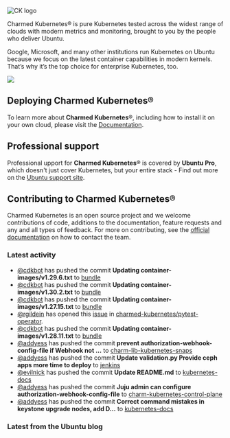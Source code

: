 ![CK logo](https://assets.ubuntu.com/v1/451d4cf4-Charmed+Kubernetes_RGB_onWhite_2022.svg)

Charmed Kubernetes® is pure Kubernetes tested across the widest range of clouds with modern metrics and monitoring, brought to you by the people who deliver Ubuntu.

Google, Microsoft, and many other institutions run Kubernetes on Ubuntu because we focus on the latest container capabilities in modern kernels. That’s why it’s the top choice for enterprise Kubernetes, too.

![](https://assets.ubuntu.com/v1/843c77b6-juju-at-a-glace.svg)

## Deploying Charmed Kubernetes®

To learn more about **Charmed Kubernetes**®, including how to install it on your own cloud, please visit the [Documentation][docs].

## Professional support

Professional upport for **Charmed Kubernetes**® is covered by **Ubuntu Pro**, which doesn't just cover Kubernetes, but your entire stack - Find out more on the [Ubuntu support site](https://ubuntu.com/support).

## Contributing to Charmed Kubernetes®

Charmed Kubernetes is an open source project and we welcome contributions of code, additions to the documentation, feature requests and any and all types of feedback. For more on contributing, see the [official documentation][get-in-touch] on how to contact the team.

<!-- LINKS -->
[docs]: https://ubuntu.com/kubernetes/docs
[get-in-touch]: https://ubuntu.com/kubernetes/docs/get-in-touch

### Latest activity

<!-- activity starts -->
 - [@cdkbot](https://github.com/cdkbot) has pushed the commit **Updating container-images/v1.29.6.txt** to [bundle](https://github.com/charmed-kubernetes/bundle)
 - [@cdkbot](https://github.com/cdkbot) has pushed the commit **Updating container-images/v1.30.2.txt** to [bundle](https://github.com/charmed-kubernetes/bundle)
 - [@cdkbot](https://github.com/cdkbot) has pushed the commit **Updating container-images/v1.27.15.txt** to [bundle](https://github.com/charmed-kubernetes/bundle)
 - [@rgildein](https://github.com/rgildein) has opened this [issue](https://github.com/charmed-kubernetes/pytest-operator/issues/134) in [charmed-kubernetes/pytest-operator](https://api.github.com/repos/charmed-kubernetes/pytest-operator).
 - [@cdkbot](https://github.com/cdkbot) has pushed the commit **Updating container-images/v1.28.11.txt** to [bundle](https://github.com/charmed-kubernetes/bundle)
 - [@addyess](https://github.com/addyess) has pushed the commit **prevent authorization-webhook-config-file if Webhook not ...** to [charm-lib-kubernetes-snaps](https://github.com/charmed-kubernetes/charm-lib-kubernetes-snaps)
 - [@addyess](https://github.com/addyess) has pushed the commit **Update validation.py  Provide ceph apps more time to deploy** to [jenkins](https://github.com/charmed-kubernetes/jenkins)
 - [@evilnick](https://github.com/evilnick) has pushed the commit **Update README.md** to [kubernetes-docs](https://github.com/charmed-kubernetes/kubernetes-docs)
 - [@addyess](https://github.com/addyess) has pushed the commit **Juju admin can configure authorization-webhook-config-file** to [charm-kubernetes-control-plane](https://github.com/charmed-kubernetes/charm-kubernetes-control-plane)
 - [@addyess](https://github.com/addyess) has pushed the commit **Correct command mistakes in keystone upgrade nodes, add D...** to [kubernetes-docs](https://github.com/charmed-kubernetes/kubernetes-docs)
<!-- activity ends -->

<!-- roadmap starts -->

<!-- roadmap ends -->

### Latest from the Ubuntu blog

<!-- blog starts -->

<!-- blog ends -->
